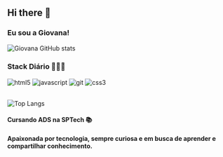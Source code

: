 ## Hi there 👋
### Eu sou a Giovana!

![Giovana GitHub stats](https://github-readme-stats.vercel.app/api?username=GiovanaZukauskas&show_icons=true&theme=dark)

### Stack Diário 👩🏻‍💻
<div style="display: inline_block">
    <img align= "center" alt= "html5" src= "https://img.shields.io/badge/HTML5-E34F26?style=for-the-badge&logo=html5&logoColor=white" />
    <img align= "center" alt= "javascript" src= "https://img.shields.io/badge/JavaScript-323330?style=for-the-badge&logo=javascript&logoColor=F7DF1E" />
    <img align= "center" alt= "git" src= "
    https://img.shields.io/badge/GIT-E44C30?style=for-the-badge&logo=git&logoColor=white" />
    <img align= "center" alt= "css3" src= "https://img.shields.io/badge/CSS3-1572B6?style=for-the-badge&logo=css3&logoColor=white" />
    
</div> <br>

![Top Langs](https://github-readme-stats.vercel.app/api/top-langs/?username=GiovanaZukauskas&layout=compact)

#### Cursando ADS na SPTech 📚
#### Apaixonada por tecnologia, sempre curiosa e em busca de aprender e compartilhar conhecimento. 
